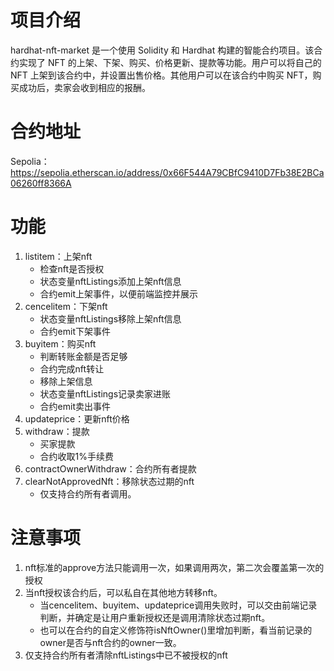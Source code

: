 # 项目介绍
hardhat-nft-market 是一个使用 Solidity 和 Hardhat 构建的智能合约项目。该合约实现了 NFT 的上架、下架、购买、价格更新、提款等功能。用户可以将自己的 NFT 上架到该合约中，并设置出售价格。其他用户可以在该合约中购买 NFT，购买成功后，卖家会收到相应的报酬。

# 合约地址
Sepolia：https://sepolia.etherscan.io/address/0x66F544A79CBfC9410D7Fb38E2BCa06260ff8366A

# 功能
1. listitem：上架nft
   - 检查nft是否授权
   - 状态变量nftListings添加上架nft信息
   - 合约emit上架事件，以便前端监控并展示
2. cencelitem：下架nft
   - 状态变量nftListings移除上架nft信息
   - 合约emit下架事件
3. buyitem：购买nft
   - 判断转账金额是否足够
   - 合约完成nft转让
   - 移除上架信息
   - 状态变量nftListings记录卖家进账
   - 合约emit卖出事件
4. updateprice：更新nft价格
5. withdraw：提款
   - 买家提款
   - 合约收取1%手续费
6. contractOwnerWithdraw：合约所有者提款
7. clearNotApprovedNft：移除状态过期的nft
   - 仅支持合约所有者调用。

# 注意事项
1. nft标准的approve方法只能调用一次，如果调用两次，第二次会覆盖第一次的授权
2. 当nft授权该合约后，可以私自在其他地方转移nft。
   - 当cencelitem、buyitem、updateprice调用失败时，可以交由前端记录判断，并确定是让用户重新授权还是调用清除状态过期nft。
   - 也可以在合约的自定义修饰符isNftOwner()里增加判断，看当前记录的owner是否与nft合约的owner一致。
3. 仅支持合约所有者清除nftListings中已不被授权的nft